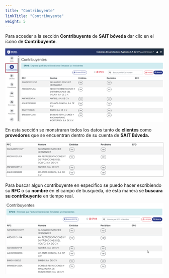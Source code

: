 ```yaml
---
title: "Contribuyente"
linkTitle: "Contribuyente"
weight: 5
---
```


Para acceder a la sección **Contribuyente** de **SAIT bóveda** dar clic en el ícono de **Contribuyente**.

![IMG](inicio.png)

En esta sección se monstraran todos los datos tanto de **clientes** como **provedores** que se encuentran dentro de su cuenta de **SAIT Bóveda.**

![IMG](tabla.png)

Para buscar algun contribuyente en especifico se puedo hacer escribiendo su **RFC** o su **nombre** en el campo de busqueda, de esta manera se **buscara su contribuyente** en tiempo real.

![GIF](busqueda.gif)